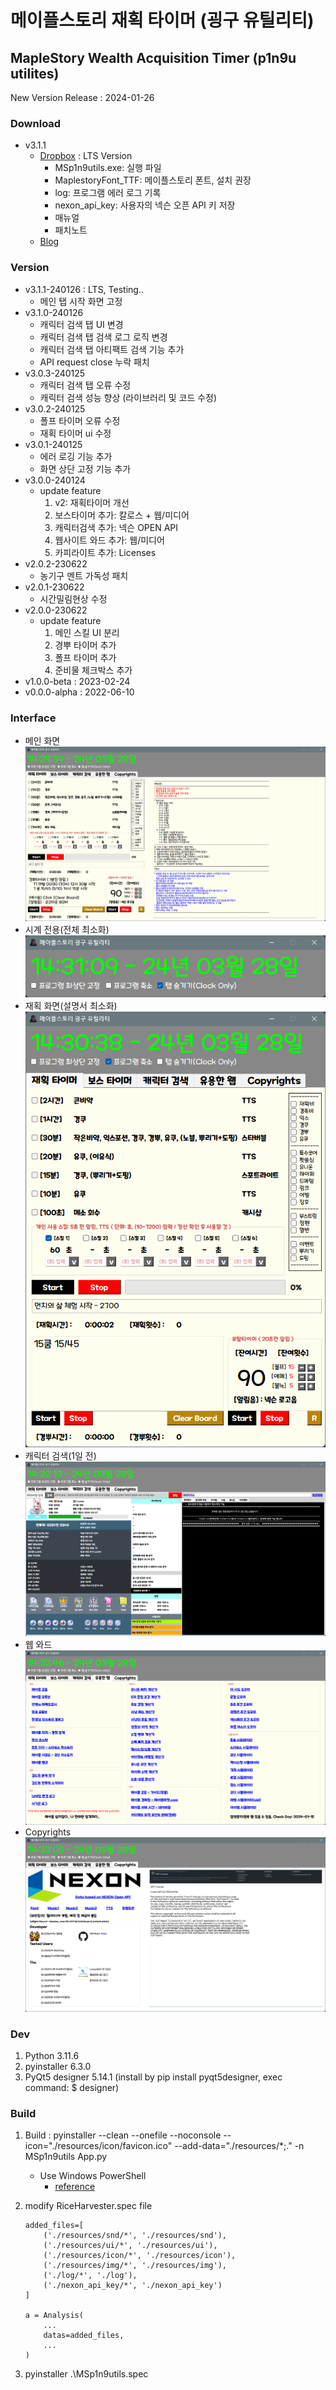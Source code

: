 # 메이플스토리 재획 타이머 (굉구 유틸리티)

## MapleStory Wealth Acquisition Timer (p1n9u utilites)

New Version Release : 2024-01-26

### Download

- v3.1.1
    - [Dropbox](https://www.dropbox.com/scl/fi/99ue6bm2jw7bxz0dyni7p/_240126.zip?rlkey=apcw386sdtklmx0x4hxj4bpbg&dl=0) : LTS Version
        - MSp1n9utils.exe: 실행 파일
        - MaplestoryFont_TTF: 메이플스토리 폰트, 설치 권장
        - log: 프로그램 에러 로그 기록
        - nexon_api_key: 사용자의 넥슨 오픈 API 키 저장
        - 매뉴얼
        - 패치노트
    - [Blog](https://p1n9u.com)

### Version

- v3.1.1-240126 : LTS, Testing..
    - 메인 탭 시작 화면 고정
- v3.1.0-240126
    - 캐릭터 검색 탭 UI 변경
    - 캐릭터 검색 탭 검색 로그 로직 변경
    - 캐릭터 검색 탭 아티팩트 검색 기능 추가
    - API request close 누락 패치 
- v3.0.3-240125
    - 캐릭터 검색 탭 오류 수정
    - 캐릭터 검색 성능 향상 (라이브러리 및 코드 수정)
- v3.0.2-240125
    - 폴프 타이머 오류 수정
    - 재획 타이머 ui 수정
- v3.0.1-240125 
    - 에러 로깅 기능 추가
    - 화면 상단 고정 기능 추가
- v3.0.0-240124
    - update feature
        1. v2: 재획타이머 개선
        2. 보스타이머 추가: 칼로스 + 웹/미디어
        3. 캐릭터검색 추가: 넥슨 OPEN API
        4. 웹사이트 와드 추가: 웹/미디어
        5. 카피라이트 추가: Licenses
- v2.0.2-230622
    - 농기구 멘트 가독성 패치
- v2.0.1-230622
    - 시간밀림현상 수정
- v2.0.0-230622
    - update feature
        1. 메인 스킬 UI 분리
        2. 경뿌 타이머 추가
        3. 폴프 타이머 추가
        4. 준비물 체크박스 추가
- v1.0.0-beta : 2023-02-24
- v0.0.0-alpha : 2022-06-10


### Interface

- 메인 화면 <br>
![main](./prog_img/main.png)
- 시계 전용(전체 최소화) <br>
![min](./prog_img/minimize.png)
- 재획 화면(설명서 최소화) <br>
![wealth](./prog_img/wealth.png)
- 캐릭터 검색(1일 전) <br>
![character](./prog_img/character.png)
- 웹 와드 <br>
![web](./prog_img/web.png)
- Copyrights
![copy](./prog_img/copyrights.png) 



### Dev

1. Python 3.11.6
2. pyinstaller 6.3.0
3. PyQt5 designer 5.14.1 (install by pip install pyqt5designer, exec command: $ designer)


### Build


1. Build : pyinstaller --clean --onefile --noconsole --icon="./resources/icon/favicon.ico" --add-data="./resources/*;." -n MSp1n9utils App.py

    - Use Windows PowerShell
        - [reference](https://flytrap.tistory.com/entry/pyinstaller-%EC%9A%A9%EB%9F%89-%EC%A4%84%EC%9D%B4%EB%8A%94-%EB%B0%A9%EB%B2%95-230MB-36MB)

2. modify RiceHarvester.spec file

    ```
    added_files=[
        ('./resources/snd/*', './resources/snd'),
        ('./resources/ui/*', './resources/ui'),
        ('./resources/icon/*', './resources/icon'),
        ('./resources/img/*', './resources/img'),
        ('./log/*', './log'),
        ('./nexon_api_key/*', './nexon_api_key')
    ]

    a = Analysis(
        ...
        datas=added_files,
        ...
    )
    ```

3. pyinstaller .\MSp1n9utils.spec
